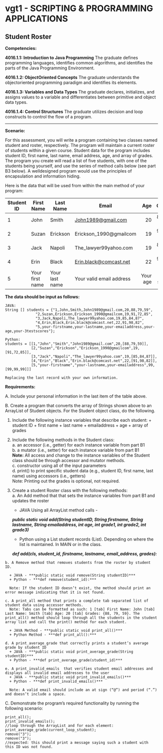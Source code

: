 # vgt1 -  SCRIPTING & PROGRAMMING APPLICATIONS

## Student Roster

**Competencies:**

**4016.1.1: Introduction to Java Programming** The graduate defines programming languages, identifies common algorithms, and identifies the parts of the Java Programming Environment.

**4016.1.2: ObjectOriented Concepts** The graduate understands the objectoriented programming paradigm and identifies its elements.

**4016.1.3: Variables and Data Types** The graduate declares, initializes, and assigns values to a variable and differentiates between primitive and object data types.

**4016.1.4: Control Structures** The graduate utilizes decision and loop constructs to control the flow of a program. 

---
**Scenario:**

For this assessment, you will write a program containing two classes named student and roster, respectively. The program will maintain a current roster of students within a given course.  Student data for the program includes student ID, first name, last name, email address, age, and array of grades. The program you create will read a list of five students, with one of the students being yourself, and use the series of method calls below (see part B3 below). A welldesigned program would use the principles of encapsulation and information hiding. 

Here is the data that will be used from within the main method of your program:

|Student ID | First Name | Last Name |Email | Age | Grades|
|-----|----------|----------|--------------------|------:|:----------:|
|  1  |John      |Smith     |John1989@gmail.com  |  20  |88, 79, 59|
|  2  |Suzan     |Erickson  |Erickson_1990@gmailcom| 19 |91, 72, 85|
|  3  |Jack      |Napoli    |The_lawyer99yahoo.com| 19  |85, 84, 87|
|  4  |Erin      |Black     |Erin.black@comcast.net| 22 |91, 98, 82|
|  5  |Your first name|Your last name |Your valid email address |Your age|3 test scores|


**The data should be input as follows:**

```
JAVA:
String [] students = {"1,John,Smith,John1989@gmail.com,20,88,79,59",
              "2,Suzan,Erickson,Erickson_1990@gmailcom,19,91,72,85",
              "3,Jack,Napoli,The_lawyer99yahoo.com,19,85,84,87",
              "4,Erin,Black,Erin.black@comcast.net,22,91,98,82",
              "5,your-firstname,your-lastname,your-emailaddress,your-age,your-3testscores"};

Python:              
students = [[1,"John","Smith","John1989@gmail.com",20,[88,79,59]],
            [2,"Suzan","Erickson","Erickson_1990@gmailcom",19,[91,72,85]],
            [3,"Jack","Napoli","The_lawyer99yahoo.com",19,[85,84,87]],
            [4,"Erin","Black","Erin.black@comcast.net",22,[91,98,82]],
            [5,"your-firstname","your-lastname,your-emailaddress",99,[99,99,99]]]
            
Replacing the last record with your own information.
```

**Requirements:**


A. Include your personal information in the last item of the table above.


B. Create a program that converts the array of Strings shown above to an ArrayList of Student
objects. For the Student object class, do the following.


  1. Include the following instance variables that describe each student:
    + student ID 
    + first name
    + last name
    + emailaddress
    + age
    + array of grades

  
  2. Include the following methods in the Student class:  
      a. an accessor (i.e., getter) for each instance variable from part B1  
      b. a mutator (i.e., setter) for each instance variable from part B1  
      **Note:** All access and change to the instance variables of the Student class should be through accessor and mutator methods.  
      c. constructor using all of the input parameters  
      d. print() to print specific student data (e.g., student ID, first name, last name) using accessors (i.e., getters)  
      Note: Printing out the grades is optional, not required.
      
  3. Create a student Roster class with the following methods:  
      a. An Add method that that sets the instance variables from part B1 and updates the roster  

      + JAVA Using all ArrayList method calls -  
        
      ***public static void add(String studentID, String firstname, String lastname, String emailaddress, int age, int grade1, int grade2, int grade3)***  
      
      + Python using a List student records (List).  Depending on where the list is maintained.  In MAIN or in the class.   
      
      ***def add(cls, student_id, firstname, lastname, email_address, grades):***  
      
    b. A Remove method that removes students from the roster by student ID.  
      
      + JAVA - ***public static void remove(String studentID)***   
      + Python - ***def remove(student_id):*** 
      
      Note: If the student ID doesn’t exist, the method should print an error message indicating that it is not found.  
      
    c. A print_all method that prints a complete tab separated list of student data using accessor methods.  
      Note: Tabs can be formatted as such: 1 [tab] First Name: John [tab] Last Name: Smith [tab] Age: 20 [tab] Grades: {88, 79, 59}. The print_all() method should loop through all the students in the student array list and call the print() method for each student.  
        
      + JAVA Method - ***public static void print_all()***  
      + Python Method - ***def print_all():***  
      
    d. A print_average_grade that correctly prints a student’s average grade by student ID  
      + JAVA - ***public static void print_average_grade(String studentID)*** 
      + Python - ***def print_average_grade(student_id)***  
      
    e. A print_invalid_emails  that verifies student email addresses and displays all invalid email addresses to the user  
      + JAVA - ***public static void print_invalid_emails()***  
      + Python - ***def print_invalid_emails()***  
      
      Note: A valid email should include an at sign (“@”) and period (“.”) and doesn’t include a space.  
      
C. Demonstrate the program’s required functionality by running the following scenario:  

    print_all();
    print_invalid_emails();
    //loop through the ArrayList and for each element:
    print_average_grade(current_loop_student);
    remove("3");
    remove("3");
    //expected: this should print a message saying such a student with this ID was not found.
 
